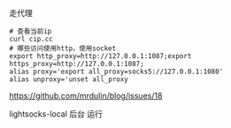 

走代理



```shell
# 查看当前ip
curl cip.cc
# 哪些访问使用http，使用socket
export http_proxy=http://127.0.0.1:1087;export https_proxy=http://127.0.0.1:1087;
alias proxy='export all_proxy=socks5://127.0.0.1:1080'
alias unproxy='unset all_proxy
```

https://github.com/mrdulin/blog/issues/18



lightsocks-local 后台 运行